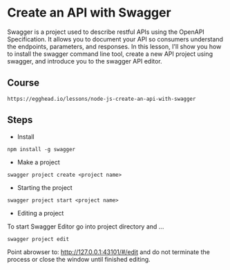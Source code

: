 # Create an API with Swagger

Swagger is a project used to describe restful APIs using the OpenAPI Specification.
It allows you to document your API so consumers understand the endpoints, parameters, 
and responses. In this lesson, I'll show you how to install the swagger command line 
tool, create a new API project using swagger, and introduce you to the swagger API 
editor.

## Course

```
https://egghead.io/lessons/node-js-create-an-api-with-swagger
```

## Steps

* Install

```
npm install -g swagger
```

* Make a project

```
swagger project create <project name>
```

* Starting the project

```
swagger project start <project name>
```

* Editing a project

To start Swagger Editor go into project directory and ...

```
swagger project edit
```

Point abrowser to: http://127.0.0.1:43101/#/edit and do not terminate the process or 
close the window until finished editing.

